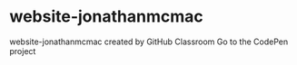 # website-jonathanmcmac
website-jonathanmcmac created by GitHub Classroom
Go to the CodePen project
